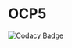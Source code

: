 # OCP5

[![Codacy Badge](https://api.codacy.com/project/badge/Grade/e093cab4fed14f4e9ad697eabc4d333c)](https://app.codacy.com/app/JordanGtl/OCP5?utm_source=github.com&utm_medium=referral&utm_content=JordanGtl/OCP5&utm_campaign=badger)